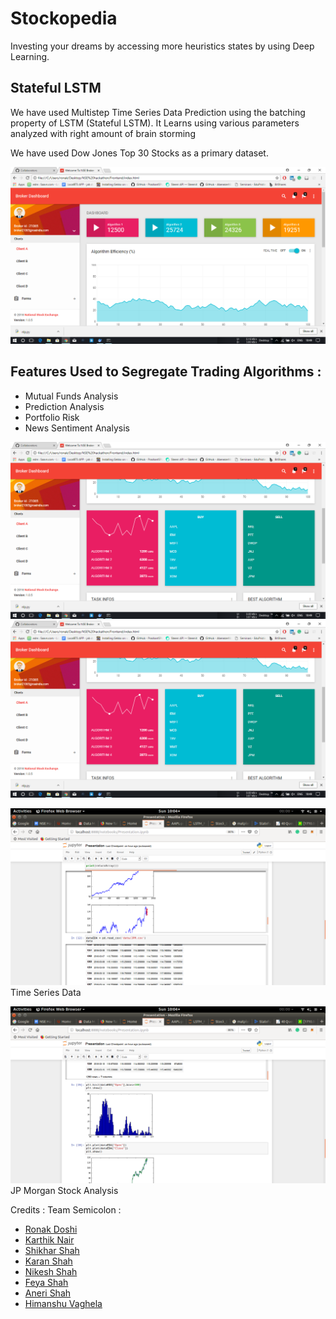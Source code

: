 # Stockopedia

Investing your dreams by accessing more heuristics states by using Deep Learning.

## Stateful LSTM
We have used Multistep Time Series Data Prediction using the batching property of LSTM (Stateful LSTM).
It Learns  using various parameters analyzed with right amount of brain storming

We have used Dow Jones Top 30 Stocks as a primary dataset.

![Broker Dashboard](Screenshots/blah.png)


## Features Used to Segregate Trading Algorithms :

* Mutual Funds Analysis
* Prediction Analysis
* Portfolio Risk
* News Sentiment Analysis 

![Stock Trending](Screenshots/algo.png)
![Algo Comparision](Screenshots/algo.png)


![Exploratory Data Analaysis](Screenshots/1.png)
Time Series Data 

![Histogram Analysis](Screenshots/2.png)
JP Morgan Stock Analysis 

Credits :
Team Semicolon :
* [Ronak Doshi](https://www.github.com/Ronak-59)
* [Karthik Nair](https://www.github.com/KrUciFieR-Jr)
* [Shikhar Shah](https://www.github.com/shikhar96)
* [Karan Shah](https://www.github.com/karanfc)
* [Nikesh Shah](https://www.github.com/Nikesh2712)
* [Feya Shah](https://www.github.com/fshah21)
* [Aneri Shah](https://www.github.com/Aneri2807)
* [Himanshu Vaghela](https://www.github.com/himanshuvaghela)
